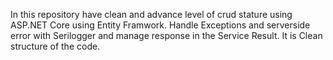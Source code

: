 In this repository have clean and advance level of crud stature using ASP.NET Core using Entity Framwork.
Handle Exceptions and serverside error with Serilogger and manage response in the Service Result.
It is Clean structure of the code.
